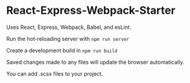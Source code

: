 # React-Express-Webpack-Starter

Uses React, Express, Webpack, Babel, and esLint.

Run the hot-reloading server with `npm run server`

Create a development build in `npm run build`

Saved changes made to any files will update the browser automatically.

You can add .scss files to your project.


